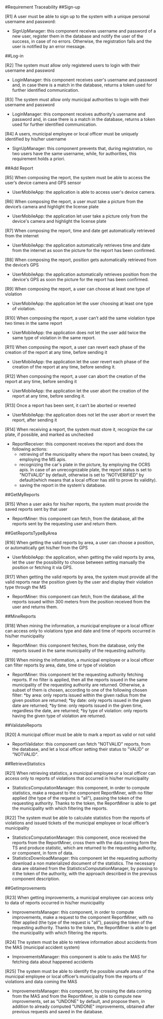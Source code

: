 #Requirement Traceability
##Sign-up

[R1] A user must be able to sign up to the system with a unique personal username and password:
* SignUpManager: this component receives username and password of a new user, 
    register them in the database and notify the user of the success, in case of no errors. 
    Otherwise, the registration fails and the user is notified by an error message.

##Log-in

[R2] The system must allow only registered users to login with their username and password
* LoginManager: this component receives user's username and password and, in case there is a match in the database, 
    returns a token used for further identified communication.  
    
[R3] The system must allow only municipal authorities to login with their username and password
* LoginManager: this component receives authority's username and password and, in case there is a match in the database, 
    returns a token used for further identified communication.  
    
[R4] A users, municipal employee or local officer must be uniquely identified by his/her username
* SignUpManager: this component prevents that, during registration, no two users have the same username, while, for 
    authorities, this requirement holds a priori.
    
##Add Report

[R5] When composing the report, the system must be able to access the user’s device camera and GPS sensor
* UserMobileApp: the application is able to access user's device camera. 

[R6] When composing the report, a user must take a picture from the device’s camera and highlight the license plate
* UserMobileApp: the application let user take a picture only from the device's camera and highlight the license plate

[R7] When composing the report, time and date get automatically retrieved from the internet
* UserMobileApp: the application automatically retrieves time and date from the internet as soon the picture for the report has been confirmed. 

[R8] When composing the report, position gets automatically retrieved from the device’s GPS
* UserMobileApp: the application automatically retrieves position from the device's GPS as soon the picture for the report has been confirmed. 

[R9] When composing the report, a user can choose at least one type of violation
* UserMobileApp: the application let the user choosing at least one type of violation.

[R10] When composing the report, a user can’t add the same violation type two times in the same report
* UserMobileApp: the application does not let the user add twice the same type of violation in the same report.

[R11] When composing the report, a user can revert each phase of the creation of the report at any time, before sending it
* UserMobileApp: the application let the user revert each phase of the creation of the report at any time, before sending it.

[R12] When composing the report, a user can abort the creation of the report at any time, before sending it
* UserMobileApp: the application let the user abort the creation of the report at any time, before sending it.

[R13] Once a report has been sent, it can’t be aborted or reverted
* UserMobileApp: the application does not let the user abort or revert the report, after sending it

[R14] When receiving a report, the system must store it, recognize the car plate, if possible, and marked as unchecked
* ReportReceiver: this component receives the report and does the following actions:
    * retrieving of the municipality where the report has been created, by employing the MS apis.
    * recognizing the car's plate in the picture, by employing the OCRS apis. In case of an unrecognizable plate, the report status is set to "NOTVALID" by default, otherwise is set to "NOTVERIFIED" by default(which means that a local officer has still to prove its validity).
    * saving the report in the system's database.
    
##GetMyReports

[R15] When a user asks for his/her reports, the system must provide the saved reports sent by that user
* ReportMiner: this component can fetch, from the database, all the reports sent by the requesting user and return them.
    
##GetReportsTypeByArea

[R16] When getting the valid reports by area, a user can choose a position, or automatically get his/her from the GPS
* UserMobileApp: the application, when getting the valid reports by area, let the user the possibility to choose between setting manually the position or fetching it via GPS.
    
[R17] When getting the valid reports by area, the system must provide all the valid reports near the position given by the user and display their violation type through the MS
* ReportMiner: this component can fetch, from the database, all the reports issued within 300 meters from the position received from the user and returns them. 
    
##MineReports

[R18] When mining the information, a municipal employee or a local officer can access only to violations type and date and time of reports occurred in his/her municipality
* ReportMiner: this component fetches, from the database, only the reports issued in the same municipality of the requesting authority. 

[R19] When mining the information, a municipal employee or a local officer can filter reports by area, date, time or type of violation
* ReportMiner: this component let the requesting authority fetching reports. If no filter is applied, then all the reports issued in the same municipality of the requesting authority are returned. 
Otherwise, a subset of them is chosen, according to one of the following chosen filter:
    *by area: only reports issued within the given radius from the given position are returned;
    *by date: only reports issued in the given date are returned;
    *by time: only reports issued in the given time, regardless the date, are returned;
    *by type of violation: only reports having the given type of violation are returned.

##ValidateReports

[R20] A municipal officer must be able to mark a report as valid or not valid
* ReportValidator: this component can fetch "NOTVALID" reports, from the database, and let a local officer setting their status to "VALID" or "NOTVALID".
    
##RetrieveStatistics
    
[R21] When retrieving statistics, a municipal employee or a local officer can access only to reports of violations that occurred in his/her municipality
* StatisticsComputationManager: this component, in order to compute statistics, make a request to the component ReportMiner, with no filter applied (the type of
the request is "all"), passing the token of the requesting authority. Thanks to the token, the ReportMiner is able to get the municipality with which filtering the reports.

[R22] The system must be able to calculate statistics from the reports of violations and issued tickets of the municipal employee or local officer’s municipality
* StatisticsComputationManager: this component, once received the reports from the ReportMiner, cross them with the data coming form the TS and produce statistic, which are
returned to the requesting authority, or component, in form of data.
* StatisticsDownloadManager: this component let the requesting authority download a non materialized document of the statistics. The necessary data are obtained from the 
StatisticsComputationManager, by passing to it the token of the authority, with the approach described in the previous component description. 
    
##GetImprovements

[R23] When getting improvements, a municipal employee can access only to data of reports occurred in his/her municipality
* ImprovementsManager: this component, in order to compute improvements, make a request to the component ReportMiner, with no filter applied (the type of
the request is "all"), passing the token of the requesting authority. Thanks to the token, the ReportMiner is able to get the municipality with which filtering the reports.
 
[R24] The system must be able to retrieve information about accidents from the MAS (municipal accident system)
* ImprovementsManager: this component is able to asks the MAS for fetching data about happened accidents

[R25] The system must be able to identify the possible unsafe areas of the municipal employee or local officer’s municipality from the reports of violations and data coming the MAS
* ImprovementsManager: this component, by crossing the data coming from the MAS and from the ReportMiner, is able to compute new improvements, set as "UNDONE" by default, and propose them, 
in addition to already computed "UNDONE" improvements, obtained after previous requests and saved in the database. 

